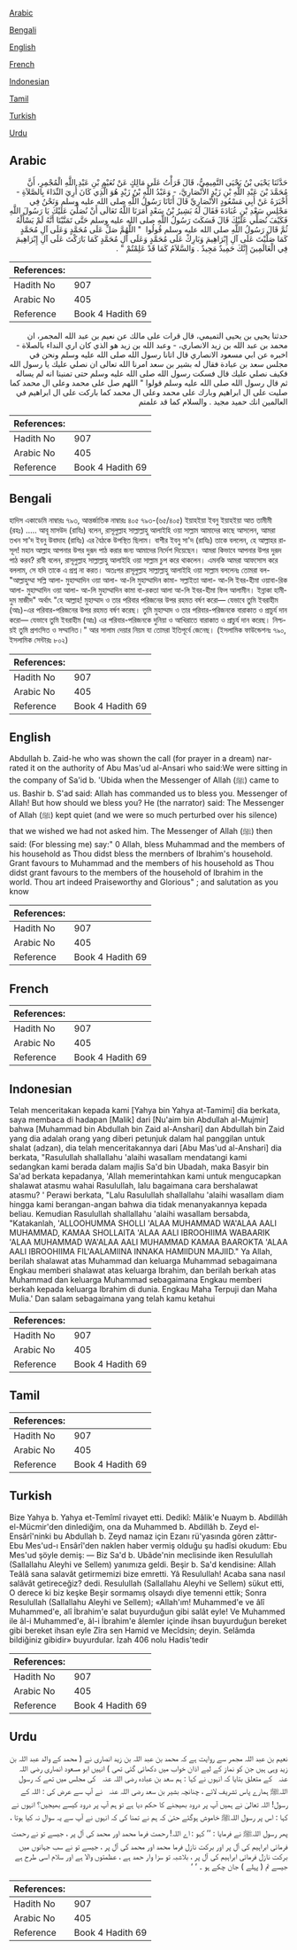 [Arabic](#arabic)

[Bengali](#bengali)

[English](#english)

[French](#french)

[Indonesian](#indonesian)

[Tamil](#tamil)

[Turkish](#turkish)

[Urdu](#urdu)

## Arabic


<div dir="rtl" lang="ar" style={{fontSize:'larger',backgroundColor:'#f8f9fa',padding:20}}>
حَدَّثَنَا يَحْيَى بْنُ يَحْيَى التَّمِيمِيُّ، قَالَ قَرَأْتُ عَلَى مَالِكٍ عَنْ نُعَيْمِ بْنِ عَبْدِ اللَّهِ الْمُجْمِرِ، أَنَّ مُحَمَّدَ بْنَ عَبْدِ اللَّهِ بْنِ زَيْدٍ الأَنْصَارِيَّ، - وَعَبْدُ اللَّهِ بْنُ زَيْدٍ هُوَ الَّذِي كَانَ أُرِيَ النِّدَاءَ بِالصَّلاَةِ - أَخْبَرَهُ عَنْ أَبِي مَسْعُودٍ الأَنْصَارِيِّ قَالَ أَتَانَا رَسُولُ اللَّهِ صلى الله عليه وسلم وَنَحْنُ فِي مَجْلِسِ سَعْدِ بْنِ عُبَادَةَ فَقَالَ لَهُ بَشِيرُ بْنُ سَعْدٍ أَمَرَنَا اللَّهُ تَعَالَى أَنْ نُصَلِّيَ عَلَيْكَ يَا رَسُولَ اللَّهِ فَكَيْفَ نُصَلِّي عَلَيْكَ قَالَ فَسَكَتَ رَسُولُ اللَّهِ صلى الله عليه وسلم حَتَّى تَمَنَّيْنَا أَنَّهُ لَمْ يَسْأَلْهُ ثُمَّ قَالَ رَسُولُ اللَّهِ صلى الله عليه وسلم قُولُوا ‏ "‏ اللَّهُمَّ صَلِّ عَلَى مُحَمَّدٍ وَعَلَى آلِ مُحَمَّدٍ كَمَا صَلَّيْتَ عَلَى آلِ إِبْرَاهِيمَ وَبَارِكْ عَلَى مُحَمَّدٍ وَعَلَى آلِ مُحَمَّدٍ كَمَا بَارَكْتَ عَلَى آلِ إِبْرَاهِيمَ فِي الْعَالَمِينَ إِنَّكَ حَمِيدٌ مَجِيدٌ ‏.‏ وَالسَّلاَمُ كَمَا قَدْ عَلِمْتُمْ ‏"‏ ‏.‏
</div>
<div style={{backgroundColor:'#f8f9fa',padding:20, marginBottom: 10}}><table> <thead> <tr> <th>References:</th> <th></th> </tr> </thead> <tbody><tr><td>Hadith No</td><td>907</td></tr><tr><td>Arabic No</td><td>405</td></tr><tr><td>Reference</td><td>Book 4 Hadith 69</td></tr></tbody></table></div>


<div dir="rtl" lang="ar" style={{fontSize:'larger',backgroundColor:'#f8f9fa',padding:20}}>
حدثنا يحيى بن يحيى التميمي، قال قرات على مالك عن نعيم بن عبد الله المجمر، ان محمد بن عبد الله بن زيد الانصاري، - وعبد الله بن زيد هو الذي كان اري النداء بالصلاة - اخبره عن ابي مسعود الانصاري قال اتانا رسول الله صلى الله عليه وسلم ونحن في مجلس سعد بن عبادة فقال له بشير بن سعد امرنا الله تعالى ان نصلي عليك يا رسول الله فكيف نصلي عليك قال فسكت رسول الله صلى الله عليه وسلم حتى تمنينا انه لم يساله ثم قال رسول الله صلى الله عليه وسلم قولوا " اللهم صل على محمد وعلى ال محمد كما صليت على ال ابراهيم وبارك على محمد وعلى ال محمد كما باركت على ال ابراهيم في العالمين انك حميد مجيد . والسلام كما قد علمتم
</div>
<div style={{backgroundColor:'#f8f9fa',padding:20, marginBottom: 10}}><table> <thead> <tr> <th>References:</th> <th></th> </tr> </thead> <tbody><tr><td>Hadith No</td><td>907</td></tr><tr><td>Arabic No</td><td>405</td></tr><tr><td>Reference</td><td>Book 4 Hadith 69</td></tr></tbody></table></div>

## Bengali


<div dir="ltr" lang="bn" style={{fontSize:'larger',backgroundColor:'#f8f9fa',padding:20}}>
হাদিস একাডেমি নাম্বারঃ ৭৯৩, আন্তর্জাতিক নাম্বারঃ ৪০৫ ৭৯৩-(৬৫/৪০৫) ইয়াহইয়া ইবনু ইয়াহইয়া আত তামীমী (রহঃ) ..... আবূ মাসউদ (রাযিঃ) বলেন, রাসূলুল্লাহ সাল্লাল্লাহু আলাইহি ওয়া সাল্লাম আমাদের কাছে আসলেন, আমরা তখন সা'দ ইবনু উবাদাহ (রাযিঃ) এর বৈঠকে উপস্থিত ছিলাম। বাশীর ইবনু সা'দ (রাযিঃ) তাকে বললেন, হে আল্লাহর রাসূল! মহান আল্লাহ আপনার উপর দুরূদ পাঠ করার জন্য আমাদের নির্দেশ দিয়েছেন। আমরা কিভাবে আপনার উপর দুরূদ পাঠ করব? রাবী বলেন, রাসূলুল্লাহ সাল্লাল্লাহু আলাইহি ওয়া সাল্লাম চুপ করে থাকলেন। এমনকি আমরা আফসোস করে বললাম, সে যদি তাকে এ প্রশ্ন না করত। অতঃপর রাসূলুল্লাহ সাল্লাল্লাহু আলাইহি ওয়া সাল্লাম বললেনঃ তোমরা বল- "আল্লাহুম্মা সল্লি আলা- মুহাম্মাদিন ওয়া আলা- আ-লি মুহাম্মাদিন কামা- সল্লাইতা আলা- আ-লি ইবর-হীমা ওয়াবা-রিক আলা- মুহাম্মাদিন ওয়া আলা- আ-লি মুহাম্মাদিন কামা বা-রকতা আলা আ-লি ইবর-হীমা ফিল আলামীন। ইন্নাকা হামীদুম মাজীদ" অর্থাৎ "হে আল্লাহ! মুহাম্মাদ ও তার পরিবার পরিজনের উপর রহমত বর্ষণ করো— যেভাবে তুমি ইবরাহীম (আঃ)-এর পরিবার-পরিজনের উপর রহমত বর্ষণ করেছ। তুমি মুহাম্মাদ ও তার পরিবার-পরিজনকে বারাকাত ও প্রাচুর্য দান করো— যেভাবে তুমি ইবরাহীম (আঃ) এর পরিবার-পরিজনকে দুনিয়া ও আখিরাতে বারাকাত ও প্রাচুর্য দান করেছ। নিশ্চয়ই তুমি প্রশংসিত ও সম্মানিত।" আর সালাম দেয়ার নিয়ম যা তোমরা ইতিপূর্বে জেনেছ। (ইসলামিক ফাউন্ডেশনঃ ৭৯০, ইসলামিক সেন্টারঃ ৮০২)
</div>
<div style={{backgroundColor:'#f8f9fa',padding:20, marginBottom: 10}}><table> <thead> <tr> <th>References:</th> <th></th> </tr> </thead> <tbody><tr><td>Hadith No</td><td>907</td></tr><tr><td>Arabic No</td><td>405</td></tr><tr><td>Reference</td><td>Book 4 Hadith 69</td></tr></tbody></table></div>

## English


<div dir="ltr" lang="en" style={{fontSize:'larger',backgroundColor:'#f8f9fa',padding:20}}>
Abdullah b. Zaid-he who was shown the call (for prayer in a dream) narrated it on the authority of Abu Mas'ud al-Ansari who said:We were sitting in the company of Sa'id b. 'Ubida when the Messenger of Allah (ﷺ) came to us. Bashir b. S'ad said: Allah has commanded us to bless you. Messenger of Allah! But how should we bless you? He (the narrator) said: The Messenger of Allah (ﷺ) kept quiet (and we were so much perturbed over his silence) that we wished we had not asked him. The Messenger of Allah (ﷺ) then said: (For blessing me) say:" 0 Allah, bless Muhammad and the members of his household as Thou didst bless the mernbers of Ibrahim's household. Grant favours to Muhammad and the members of his household as Thou didst grant favours to the members of the household of Ibrahim in the world. Thou art indeed Praiseworthy and Glorious" ; and salutation as you know
</div>
<div style={{backgroundColor:'#f8f9fa',padding:20, marginBottom: 10}}><table> <thead> <tr> <th>References:</th> <th></th> </tr> </thead> <tbody><tr><td>Hadith No</td><td>907</td></tr><tr><td>Arabic No</td><td>405</td></tr><tr><td>Reference</td><td>Book 4 Hadith 69</td></tr></tbody></table></div>

## French


<div dir="ltr" lang="fr" style={{fontSize:'larger',backgroundColor:'#f8f9fa',padding:20}}>

</div>
<div style={{backgroundColor:'#f8f9fa',padding:20, marginBottom: 10}}><table> <thead> <tr> <th>References:</th> <th></th> </tr> </thead> <tbody><tr><td>Hadith No</td><td>907</td></tr><tr><td>Arabic No</td><td>405</td></tr><tr><td>Reference</td><td>Book 4 Hadith 69</td></tr></tbody></table></div>

## Indonesian


<div dir="ltr" lang="id" style={{fontSize:'larger',backgroundColor:'#f8f9fa',padding:20}}>
Telah menceritakan kepada kami [Yahya bin Yahya at-Tamimi] dia berkata, saya membaca di hadapan [Malik] dari [Nu'aim bin Abdullah al-Mujmir] bahwa [Muhammad bin Abdullah bin Zaid al-Anshari] dan Abdullah bin Zaid yang dia adalah orang yang diberi petunjuk dalam hal panggilan untuk shalat (adzan), dia telah menceritakannya dari [Abu Mas'ud al-Anshari] dia berkata, "Rasulullah shallallahu 'alaihi wasallam mendatangi kami sedangkan kami berada dalam majlis Sa'd bin Ubadah, maka Basyir bin Sa'ad berkata kepadanya, 'Allah memerintahkan kami untuk mengucapkan shalawat atasmu wahai Rasulullah, lalu bagaimana cara bershalawat atasmu? ' Perawi berkata, "Lalu Rasulullah shallallahu 'alaihi wasallam diam hingga kami berangan-angan bahwa dia tidak menanyakannya kepada beliau. Kemudian Rasulullah shallallahu 'alaihi wasallam bersabda, "Katakanlah, 'ALLOOHUMMA SHOLLI 'ALAA MUHAMMAD WA'ALAA AALI MUHAMMAD, KAMAA SHOLLAITA 'ALAA AALI IBROOHIIMA WABAARIK 'ALAA MUHAMMAD WA'ALAA AALI MUHAMMAD KAMAA BAAROKTA 'ALAA AALI IBROOHIIMA FIL'AALAMIINA INNAKA HAMIIDUN MAJIID." Ya Allah, berilah shalawat atas Muhammad dan keluarga Muhammad sebagaimana Engkau memberi shalawat atas keluarga Ibrahim, dan berilah berkah atas Muhammad dan keluarga Muhammad sebagaimana Engkau memberi berkah kepada keluarga Ibrahim di dunia. Engkau Maha Terpuji dan Maha Mulia.' Dan salam sebagaimana yang telah kamu ketahui
</div>
<div style={{backgroundColor:'#f8f9fa',padding:20, marginBottom: 10}}><table> <thead> <tr> <th>References:</th> <th></th> </tr> </thead> <tbody><tr><td>Hadith No</td><td>907</td></tr><tr><td>Arabic No</td><td>405</td></tr><tr><td>Reference</td><td>Book 4 Hadith 69</td></tr></tbody></table></div>

## Tamil


<div dir="ltr" lang="ta" style={{fontSize:'larger',backgroundColor:'#f8f9fa',padding:20}}>

</div>
<div style={{backgroundColor:'#f8f9fa',padding:20, marginBottom: 10}}><table> <thead> <tr> <th>References:</th> <th></th> </tr> </thead> <tbody><tr><td>Hadith No</td><td>907</td></tr><tr><td>Arabic No</td><td>405</td></tr><tr><td>Reference</td><td>Book 4 Hadith 69</td></tr></tbody></table></div>

## Turkish


<div dir="ltr" lang="tr" style={{fontSize:'larger',backgroundColor:'#f8f9fa',padding:20}}>
Bize Yahya b. Yahya et-Temîmî rivayet etti. Dedikî: Mâlik'e Nuaym b. Abdillâh el-Mücmir'den dinlediğim, ona da Muhammed b. Abdillâh b. Zeyd el-Ensârî'ninki bu Abdullah b. Zeyd namaz için Ezanı rü'yasında gören zâttır- Ebu Mes'ud-ı Ensârî'den naklen haber vermiş olduğu şu hadîsi okudum: Ebu Mes'ud şöyle demiş: — Biz Sa'd b. Ubâde'nin meclisinde iken Resulullah (Sallallahu Aleyhi ve Sellem) yanımıza geldi. Beşir b. Sa'd kendisine: Allah Teâlâ sana salavât getirmemizi bize emretti. Yâ Resulullah! Acaba sana nasıl salâvât getireceğiz? dedi. Resulullah (Sallallahu Aleyhi ve Sellem) sükut etti, O derece ki biz keşke Beşir sormamış olsaydı diye temenni ettik; Sonra Resulullah (Sallallahu Aleyhi ve Sellem); «Allah'ım! Muhammed'e ve âlî Muhammed'e, alî İbrahim'e salat buyurduğun gibi salât eyle! Ve Muhammed ile âl-i Muhammed'e, âl-i İbrahim'e âlemler içinde ihsan buyurduğun bereket gibi bereket ihsan eyle Zîra sen Hamid ve Mecîdsin; deyin. Selâmda bildiğiniz gibidir» buyurdular. İzah 406 nolu Hadis'tedir
</div>
<div style={{backgroundColor:'#f8f9fa',padding:20, marginBottom: 10}}><table> <thead> <tr> <th>References:</th> <th></th> </tr> </thead> <tbody><tr><td>Hadith No</td><td>907</td></tr><tr><td>Arabic No</td><td>405</td></tr><tr><td>Reference</td><td>Book 4 Hadith 69</td></tr></tbody></table></div>

## Urdu


<div dir="rtl" lang="ur" style={{fontSize:'larger',backgroundColor:'#f8f9fa',padding:20}}>
نعیم بن عبد اللہ مجمر سے روایت ہے کہ محمد بن عبد اللہ بن زید انصاری نے ( محمد کے والد عبد اللہ بن زید وہی ہیں جن کو نماز کے لیے اذان خواب میں دکھائی گئی تھی ) انہیں ابو مسعود انصاری ‌رضی ‌اللہ ‌عنہ ‌ ‌ کے متعلق بتایا کہ انہوں نے کہا : ہم سعد بن عبادہ ‌رضی ‌اللہ ‌عنہ ‌ ‌ کی مجلس میں تھے کہ رسول اللہﷺ ہمارے پاس تشریف لائے ، چنانچہ بشیر بن سعد ‌رضی ‌اللہ ‌عنہ ‌ ‌ نے آپ سے عرض کی : اللہ کے رسول! اللہ تعالیٰ نے ہمیں آپ پر درود بھیجنے کا حکم دیا ہے تو ہم آپ پر درود کیسے بھیجیں؟ انہوں نے کہا : اس پر رسول اللہﷺ خاموش ہوگئے حتیٰ کہ ہم نے تمنا کی کہ انہوں نے آپ سے یہ سوال نہ کیا ہوتا ، پھر رسول اللہﷺ نے فرمایا : ’’ کہو : اے اللہ! رحمت فرما محمد اور محمد کی آل پر ، جیسے تو نے رحمت فرمائی ابراہیم کی آل پر اور برکت نازل فرما محمد اور محمد کی آل پر ، جیسے تو نے سب جہانوں میں برکت نازل فرمائی ابراہیم کی آل پر ، بلاشبہ تو سزا وار حمد ہے ، عظمتوں والا ہے اور سلام اسی طرح ہے جیسے تم ( پہلے ) جان چکے ہو ۔ ‘ ‘
</div>
<div style={{backgroundColor:'#f8f9fa',padding:20, marginBottom: 10}}><table> <thead> <tr> <th>References:</th> <th></th> </tr> </thead> <tbody><tr><td>Hadith No</td><td>907</td></tr><tr><td>Arabic No</td><td>405</td></tr><tr><td>Reference</td><td>Book 4 Hadith 69</td></tr></tbody></table></div>